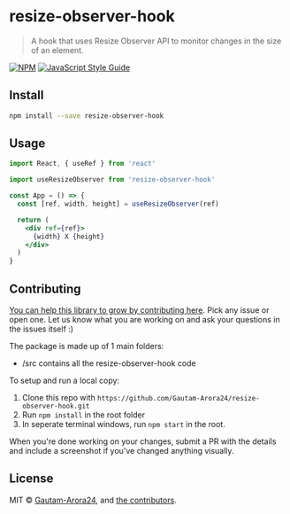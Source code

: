# resize-observer-hook

> A hook that uses Resize Observer API to monitor changes in the size of an element.

[![NPM](https://img.shields.io/npm/v/resize-observer-hook.svg)](https://www.npmjs.com/package/resize-observer-hook) [![JavaScript Style Guide](https://img.shields.io/badge/code_style-standard-brightgreen.svg)](https://standardjs.com)

## Install

```bash
npm install --save resize-observer-hook
```

## Usage

```jsx
import React, { useRef } from 'react'

import useResizeObserver from 'resize-observer-hook'

const App = () => {
  const [ref, width, height] = useResizeObserver(ref)

  return (
    <div ref={ref}>
      {width} X {height}
    </div>
  )
}
```

## Contributing

[You can help this library to grow by contributing here](https://github.com/Gautam-Arora24/resize-observer-hook/issues). Pick any issue or open one. Let us know what you are working on and ask your questions in the issues itself :)

The package is made up of 1 main folders:

- /src contains all the resize-observer-hook code

To setup and run a local copy:

1.  Clone this repo with `https://github.com/Gautam-Arora24/resize-observer-hook.git`
2.  Run `npm install` in the root folder
3.  In seperate terminal windows, run `npm start` in the root.

When you're done working on your changes, submit a PR with the details and include a screenshot if you've changed anything visually.

## License

MIT © [Gautam-Arora24](https://github.com/Gautam-Arora24), and [the contributors](https://github.com/Gautam-Arora24/resize-observer-hook/graphs/contributors).
